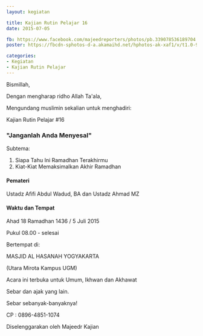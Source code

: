 ```yaml
---
layout: kegiatan

title: Kajian Rutin Pelajar 16
date: 2015-07-05

fb: https://www.facebook.com/majeedreporters/photos/pb.339078536189704.-2207520000.1451133536./789763057787914/
poster: https://fbcdn-sphotos-d-a.akamaihd.net/hphotos-ak-xaf1/v/t1.0-9/11537937_789763057787914_6747808437490270144_n.jpg?oh=579b2696196df101a32caec823830618&oe=570B67CB&__gda__=1460326266_a32f4af33de2f90b02e92ebc908dfe46

categories:
- Kegiatan
- Kajian Rutin Pelajar
---
```


Bismillah,

Dengan mengharap ridho Allah Ta'ala,

Mengundang muslimin sekalian untuk menghadiri:

Kajian Rutin Pelajar #16

### "Janganlah Anda Menyesal"

Subtema:

1. Siapa Tahu Ini Ramadhan Terakhirmu
2. Kiat-Kiat Memaksimalkan Akhir Ramadhan

#### Pemateri
Ustadz Afifi Abdul Wadud, BA dan Ustadz Ahmad MZ

#### Waktu dan Tempat

Ahad 18 Ramadhan 1436 / 5 Juli 2015

Pukul 08.00 - selesai

Bertempat di:

MASJID AL HASANAH YOGYAKARTA

(Utara Mirota Kampus UGM)

Acara ini terbuka untuk Umum, Ikhwan dan Akhawat

Sebar dan ajak yang lain.

Sebar sebanyak-banyaknya!

CP : 0896-4851-1074

Diselenggarakan oleh Majeedr Kajian
